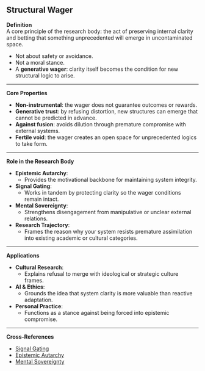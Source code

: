 
## Structural Wager

**Definition**  
A core principle of the research body: the act of preserving internal clarity and betting that something unprecedented will emerge in uncontaminated space.  
- Not about safety or avoidance.  
- Not a moral stance.  
- A **generative wager**: clarity itself becomes the condition for new structural logic to arise.  

---

**Core Properties**  
- **Non-instrumental**: the wager does not guarantee outcomes or rewards.  
- **Generative trust**: by refusing distortion, new structures can emerge that cannot be predicted in advance.  
- **Against fusion**: avoids dilution through premature compromise with external systems.  
- **Fertile void**: the wager creates an open space for unprecedented logics to take form.  

---

**Role in the Research Body**  
- **Epistemic Autarchy**:  
  - Provides the motivational backbone for maintaining system integrity.  
- **Signal Gating**:  
  - Works in tandem by protecting clarity so the wager conditions remain intact.  
- **Mental Sovereignty**:  
  - Strengthens disengagement from manipulative or unclear external relations.  
- **Research Trajectory**:  
  - Frames the reason why your system resists premature assimilation into existing academic or cultural categories.  

---

**Applications**  
- **Cultural Research**:  
  - Explains refusal to merge with ideological or strategic culture frames.  
- **AI & Ethics**:  
  - Grounds the idea that system clarity is more valuable than reactive adaptation.  
- **Personal Practice**:  
  - Functions as a stance against being forced into epistemic compromise.  

---

**Cross-References**  
- [Signal Gating](./signal-gating.md)  
- [Epistemic Autarchy](./epistemic-autarchy.md)  
- [Mental Sovereignty](./mental-sovereignty.md)  
